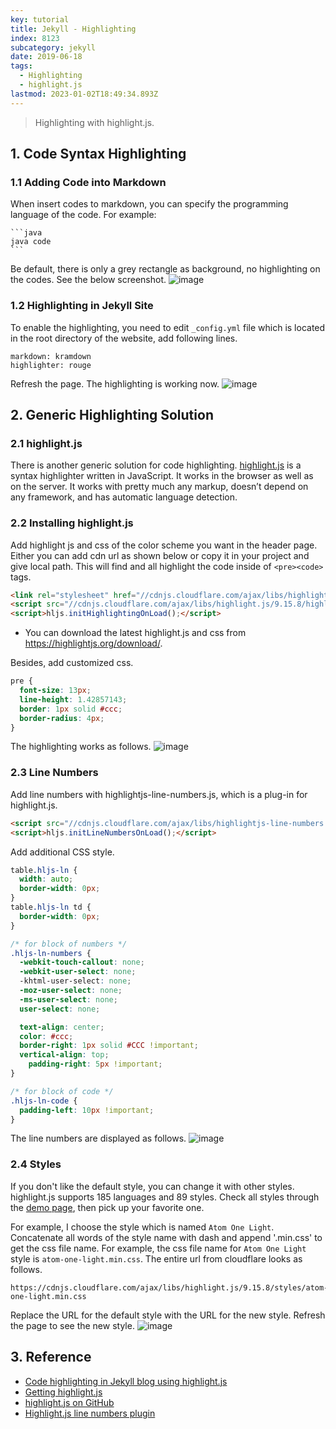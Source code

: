 ```yaml
---
key: tutorial
title: Jekyll - Highlighting
index: 8123
subcategory: jekyll
date: 2019-06-18
tags:
  - Highlighting
  - highlight.js
lastmod: 2023-01-02T18:49:34.893Z
---
```


> Highlighting with highlight.js.

## 1. Code Syntax Highlighting
### 1.1 Adding Code into Markdown
When insert codes to markdown, you can specify the programming language of the code. For example:
````
```java
java code
```
````

Be default, there is only a grey rectangle as background, no highlighting on the codes. See the below screenshot.
![image](/assets/images/jekyll/8123/withouthighlight.png)  
### 1.2 Highlighting in Jekyll Site
To enable the highlighting, you need to edit `_config.yml` file which is located in the root directory of the website, add following lines.
```
markdown: kramdown
highlighter: rouge
```

Refresh the page. The highlighting is working now.
![image](/assets/images/jekyll/8123/javahighlight.png)  

## 2. Generic Highlighting Solution
### 2.1 highlight.js
There is another generic solution for code highlighting. [highlight.js](https://highlightjs.org/) is a syntax highlighter written in JavaScript. It works in the browser as well as on the server. It works with pretty much any markup, doesn’t depend on any framework, and has automatic language detection.
### 2.2 Installing highlight.js
Add highlight js and css of the color scheme you want in the header page. Either you can add cdn url as shown below or copy it in your project and give local path. This will find and all highlight the code inside of `<pre><code>` tags.
```html
<link rel="stylesheet" href="//cdnjs.cloudflare.com/ajax/libs/highlight.js/9.15.8/styles/default.min.css">
<script src="//cdnjs.cloudflare.com/ajax/libs/highlight.js/9.15.8/highlight.min.js"></script>
<script>hljs.initHighlightingOnLoad();</script>
```
* You can download the latest highlight.js and css from https://highlightjs.org/download/.

Besides, add customized css.
```css
pre {
  font-size: 13px;
  line-height: 1.42857143;
  border: 1px solid #ccc;
  border-radius: 4px;
}
```
The highlighting works as follows.
![image](/assets/images/jekyll/8123/highlighting_with_js.png)  
### 2.3 Line Numbers
Add line numbers with highlightjs-line-numbers.js, which is a plug-in for highlight.js.
```html
<script src="//cdnjs.cloudflare.com/ajax/libs/highlightjs-line-numbers.js/2.7.0/highlightjs-line-numbers.min.js"></script>
<script>hljs.initLineNumbersOnLoad();</script>
```
Add additional CSS style.
```css
table.hljs-ln {
  width: auto;
  border-width: 0px;
}
table.hljs-ln td {
  border-width: 0px;
}

/* for block of numbers */
.hljs-ln-numbers {
  -webkit-touch-callout: none;
  -webkit-user-select: none;
  -khtml-user-select: none;
  -moz-user-select: none;
  -ms-user-select: none;
  user-select: none;

  text-align: center;
  color: #ccc;
  border-right: 1px solid #CCC !important;
  vertical-align: top;
	padding-right: 5px !important;
}

/* for block of code */
.hljs-ln-code {
  padding-left: 10px !important;
}
```
The line numbers are displayed as follows.
![image](/assets/images/jekyll/8123/line-numbers.png)

### 2.4 Styles
If you don't like the default style, you can change it with other styles. highlight.js supports 185 languages and 89 styles. Check all styles through the [demo page](https://highlightjs.org/static/demo/), then pick up your favorite one.

For example, I choose the style which is named `Atom One Light`. Concatenate all words of the style name with dash and append '.min.css' to get the css file name. For example, the css file name for `Atom One Light` style is `atom-one-light.min.css`. The entire url from cloudflare looks as follows.
```raw
https://cdnjs.cloudflare.com/ajax/libs/highlight.js/9.15.8/styles/atom-one-light.min.css
```
Replace the URL for the default style with the URL for the new style. Refresh the page to see the new style.
![image](/assets/images/jekyll/8123/custom-style.png)

## 3. Reference
* [Code highlighting in Jekyll blog using highlight.js](http://www.vishalsinha.in/2017/04/23/highlight-code-jekyll.html)
* [Getting highlight.js](https://highlightjs.org/download/)
* [highlight.js on GitHub](https://github.com/highlightjs/highlight.js)
* [Highlight.js line numbers plugin](https://github.com/wcoder/highlightjs-line-numbers.js)
